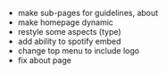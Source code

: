 - make sub-pages for guidelines, about
- make homepage dynamic
- restyle some aspects (type)
- add ability to spotify embed
- change top menu to include logo
- fix about page